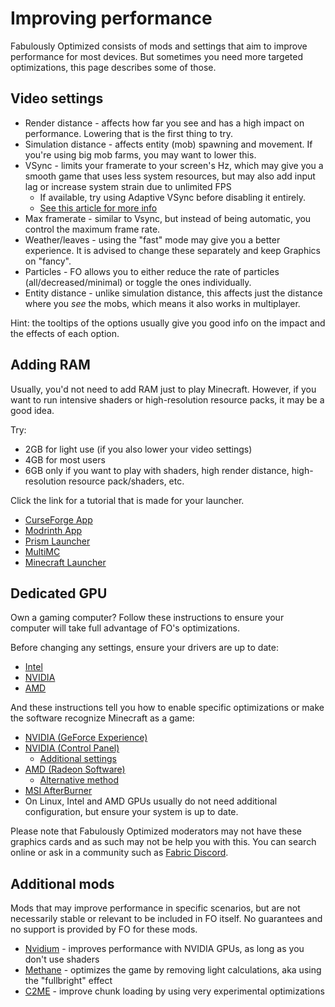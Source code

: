 # Improving performance

Fabulously Optimized consists of mods and settings that aim to improve performance for most devices. But sometimes you need more targeted optimizations, this page describes some of those.

## Video settings

* Render distance - affects how far you see and has a high impact on performance. Lowering that is the first thing to try.
* Simulation distance - affects entity (mob) spawning and movement. If you're using big mob farms, you may want to lower this.
* VSync - limits your framerate to your screen's Hz, which may give you a smooth game that uses less system resources, but may also add input lag or increase system strain due to unlimited FPS
   * If available, try using Adaptive VSync before disabling it entirely.
   * [See this article for more info](https://www.howtogeek.com/853225/what-is-vsync-and-should-you-enable-it/)
* Max framerate - similar to Vsync, but instead of being automatic, you control the maximum frame rate.
* Weather/leaves - using the "fast" mode may give you a better experience. It is advised to change these separately and keep Graphics on "fancy".
* Particles - FO allows you to either reduce the rate of particles (all/decreased/minimal) or toggle the ones individually.
* Entity distance - unlike simulation distance, this affects just the distance where you _see_ the mobs, which means it also works in multiplayer.

Hint: the tooltips of the options usually give you good info on the impact and the effects of each option.

## Adding RAM

Usually, you'd not need to add RAM just to play Minecraft. However, if you want to run intensive shaders or high-resolution resource packs, it may be a good idea. 

Try: 

* 2GB for light use (if you also lower your video settings)
* 4GB for most users
* 6GB only if you want to play with shaders, high render distance, high-resolution resource pack/shaders, etc.

Click the link for a tutorial that is made for your launcher.

* [CurseForge App](https://serverminer.com/article/how-to-add-more-ram-to-your-curseforge-launcher-overwolf/)
* [Modrinth App](https://www.bisecthosting.com/clients/index.php?rp=/knowledgebase/573/How-to-allocate-more-ram-in-the-Modrinth-launcher.html)
* [Prism Launcher](https://prismlauncher.org/wiki/help-pages/java-settings/#memory)
* [MultiMC](https://github.com/MultiMC/Launcher/wiki/Increasing-Java%27s-memory-allocation)
* [Minecraft Launcher](https://www.wikihow.com/Allocate-More-RAM-to-Minecraft#Using-Launcher-Version-1.6.X)

## Dedicated GPU

Own a gaming computer? Follow these instructions to ensure your computer will take full advantage of FO's optimizations.

Before changing any settings, ensure your drivers are up to date:

* [Intel](https://www.intel.com/content/www/us/en/support/intel-driver-support-assistant.html)
* [NVIDIA](https://www.nvidia.com/en-us/geforce/geforce-experience/)
* [AMD](https://www.amd.com/support)

And these instructions tell you how to enable specific optimizations or make the software recognize Minecraft as a game:

* [NVIDIA (GeForce Experience)](https://www.addictivetips.com/windows-tips/add-games-geforce-experience/)
* [NVIDIA (Control Panel)](https://www.nvidia.com/content/Control-Panel-Help/vLatest/en-us/mergedProjects/nv3d/to_configure_uniques_3D_settings_for_my_applications_and_gamess.htm)
  * [Additional settings](https://www.pcgamer.com/nvidia-control-panel-a-beginners-guide/)
* [AMD (Radeon Software)](https://minecrafthopper.net/help/amd-dedicated-gpu/)
  * [Alternative method](https://www.amd.com/en/support/kb/faq/dh2-012#faq-Creating-Application-Profiles)
* [MSI AfterBurner](https://www.msi.com/support/technical_details/VGA_MSI_Utility_AfterBurner)
* On Linux, Intel and AMD GPUs usually do not need additional configuration, but ensure your system is up to date.

Please note that Fabulously Optimized moderators may not have these graphics cards and as such may not be help you with this. You can search online or ask in a community such as [Fabric Discord](https://discord.gg/v6v4pMv).

## Additional mods

Mods that may improve performance in specific scenarios, but are not necessarily stable or relevant to be included in FO itself. No guarantees and no support is provided by FO for these mods.

* [Nvidium](https://modrinth.com/mod/nvidium) - improves performance with NVIDIA GPUs, as long as you don't use shaders
* [Methane](https://modrinth.com/mod/methane) - optimizes the game by removing light calculations, aka using the "fullbright" effect
* [C2ME](https://modrinth.com/mod/c2me-fabric) - improve chunk loading by using very experimental optimizations
